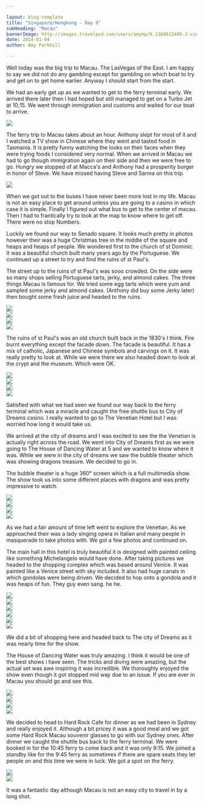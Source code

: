 ```yaml
---

layout: blog-template
title: "Singapore/Hongkong - Day 9"
subHeading: "Macau"
bannerImage: http://images.travelpod.com/users/amynp/6.1388615400.2-view-from-the-peak.jpg
date: 2014-01-04
author: Amy Parkhill

---
```


Well today was the big trip to Macau. The LasVegas of the East. I am happy to say we did not do any gambling except for gambling on which boat to try and get on to get home earlier. Anyway I should start from the start.

We had an early get up as we wanted to get to the ferry terminal early. We arrived there later then I had hoped but still managed to get on a Turbo Jet at 10;15. We went through immigration and customs and waited for our boat to arrive.

<div class="center-image"><img src="http://images.travelpod.com/users/amynp/6.1388878966.our-ferry.jpg" /></div>

The ferry trip to Macau takes about an hour. Anthony slept for most of it and I watched a TV show in Chinese where they went and tasted food in Tasmania. It is pretty funny watching the looks on their faces when they were trying foods I considered very normal. When we arrived in Macau we had to go though immigration again on their side and then we were free to go. Hungry we stopped of at Macca's and Anthony had a prosperity burger in honor of Steve. We have missed having Steve and Sarma on this trip.

<div class="center-image"><img src="http://images.travelpod.com/users/amynp/6.1388878966.he-found-optimus.jpg" /></div>

When we got out to the buses I have never been more lost in my life. Macau is not an easy place to get around unless you are going to a casino in which case it is simple. Finally I figured out what bus to get to the center of macau. Then I had to frantically try to look at the map to know where to get off. There were no stop Numbers. 

Luckily we found our way to Senado square. It looks much pretty in photos however their was a huge Christmas tree in the middle of the square and heaps and heaps of people. We wondered first to the church of st Dominic. It was a beautiful church built many years ago by the Portuguese. We continued up a street to try and find the ruins of st Paul's.

The street up to the ruins of st Paul's was sooo crowded. On the side were so many shops selling Portuguese tarts, jerky, and almond cakes. The three things Macau is famous for. We tried some egg tarts which were yum and sampled some jerky and almond cakes. (Anthony did buy some Jerky later) then bought some fresh juice and headed to the ruins. 

<div class="center-image"><img src="http://images.travelpod.com/users/amynp/6.1388878966.tart-time.jpg" /></div>
<div class="center-image"><img src="http://images.travelpod.com/users/amynp/6.1388878966.hmmm-tart.jpg" /></div>
<div class="center-image"><img src="http://images.travelpod.com/users/amynp/6.1388878966.senado-square.jpg" /></div>
<div class="center-image"><img src="http://images.travelpod.com/users/amynp/6.1388878966.chruch-of-st-domonic.jpg" /></div>

The ruins of st Paul's was an old church built back in the 1830's I think. Fire burnt everything except the facade down. The facade is beautiful. It has a mix of catholic, Japanese and Chinese symbols and carvings on it. It was really pretty to look at. While we were there we also headed down to look at the crypt and the museum. Which were OK.

<div class="center-image"><img src="http://images.travelpod.com/users/amynp/6.1388878966.ruins-of-st-paul-s.jpg" /></div>
<div class="center-image"><img src="http://images.travelpod.com/users/amynp/6.1388878966.us-ruins-of-st-paul-s.jpg" /></div>
<div class="center-image"><img src="http://images.travelpod.com/users/amynp/6.1388878966.again-ruins-of-st-paul-s.jpg" /></div>
<div class="center-image"><img src="http://images.travelpod.com/users/amynp/6.1388878966.2-ruins-of-st-paul-s.jpg" /></div>

Satisfied with what we had seen we found our way back to the ferry terminal which was a miracle and caught the free shuttle bus to City of Dreams casino. I really wanted to go to The Venetian Hotel but I was worried how long it would take us.

We arrived at the city of dreams and I was excited to see the the Venetian is actually right across the road. We went into City of Dreams first as we were going to The House of Dancing Water at 5 and we wanted to know where it was. While we were in the city of dreams we saw the bubble theater which was showing dragons treasure. We decided to go in.

The bubble theater is a huge 360° screen which is a full multimedia show. The show took us into some different places with dragons and was pretty impressive to watch.

<div class="center-image"><img src="http://images.travelpod.com/users/amynp/6.1388878966.lucky-lion.jpg" /></div>
<div class="center-image"><img src="http://images.travelpod.com/users/amynp/6.1388878966.dragons-treasures-360-degree-show.jpg" /></div>
<div class="center-image"><img src="http://images.travelpod.com/users/amynp/6.1388878966.1-dragons-treasures-360-degree-show.jpg" /></div>
<div class="center-image"><img src="http://images.travelpod.com/users/amynp/6.1388878966.2-dragons-treasures-360-degree-show.jpg" /></div>

As we had a fair amount of time left went to explore the Venetian. As we approached their was a lady singing opera in Italian and many people in masquerade to take photos with. We got a few photos and continued on.

The main hall in this hotel is truly beautiful it is designed with painted ceiling like something Michelangelo would have done. After taking pictures we headed to the shopping complex which was based around Venice. It was painted like a Venice street with sky included. It also had huge canals in which gondolas were being driven. We decided to hop onto a gondola and it was heaps of fun. They guy even sang. he he.

<div class="center-image"><img src="http://images.travelpod.com/users/amynp/6.1388878966.anthony-with-a-italian-character.jpg" /></div>
<div class="center-image"><img src="http://images.travelpod.com/users/amynp/6.1388878966.1-anthony-with-a-italian-character.jpg" /></div>
<div class="center-image"><img src="http://images.travelpod.com/users/amynp/6.1388878966.the-canals.jpg" /></div>
<div class="center-image"><img src="http://images.travelpod.com/users/amynp/6.1388878966.gondala-tickets.jpg" /></div>
<div class="center-image"><img src="http://images.travelpod.com/users/amynp/6.1388878966.on-the-gondala.jpg" /></div>
<div class="center-image"><img src="http://images.travelpod.com/users/amynp/6.1388878966.the-view.jpg" /></div>

We did a bit of shopping here and headed back to The city of Dreams as it was nearly time for the show.

The House of Dancing Water was truly amazing. I think it would be one of the best shows i have seen. The tricks and diving were amazing, but the actual set was awe inspiring it was incredible. We thoroughly enjoyed the show even though it got stopped mid way due to an issue. If you are ever in Macau you should go and see this.

<div class="center-image"><img src="http://images.travelpod.com/users/amynp/6.1388878966.house-of-dancing-water.jpg" /></div>
<div class="center-image"><img src="http://images.travelpod.com/users/amynp/6.1388878966.1-house-of-dancing-water.jpg" /></div>
<div class="center-image"><img src="http://images.travelpod.com/users/amynp/6.1388878966.3-house-of-dancing-water.jpg" /></div>
<div class="center-image"><img src="http://images.travelpod.com/users/amynp/6.1388878966.6-house-of-dancing-water.jpg" /></div>

We decided to head to Hard Rock Cafe for dinner as we had been in Sydney and really enjoyed it. Although a bit pricey it was a good meal and we got some Hard Rock Macau souvenir glasses to go with our Sydney ones. After dinner we caught the shuttle bus back to the ferry terminal. We were booked in for the 10:45 ferry to come back and it was only 9:15. We joined a standby like for the 9:45 ferry as sometimes if there are spare seats they let people on and this time we were in luck. We got a spot on the ferry. 

<div class="center-image"><img src="http://images.travelpod.com/users/amynp/6.1388878966.hard-rock.jpg" /></div>
<div class="center-image"><img src="http://images.travelpod.com/users/amynp/6.1388878966.hard-rock-collectors-glass.jpg" /></div>

It was a fantastic day although Macau is not an easy city to travel in by a long shot.







